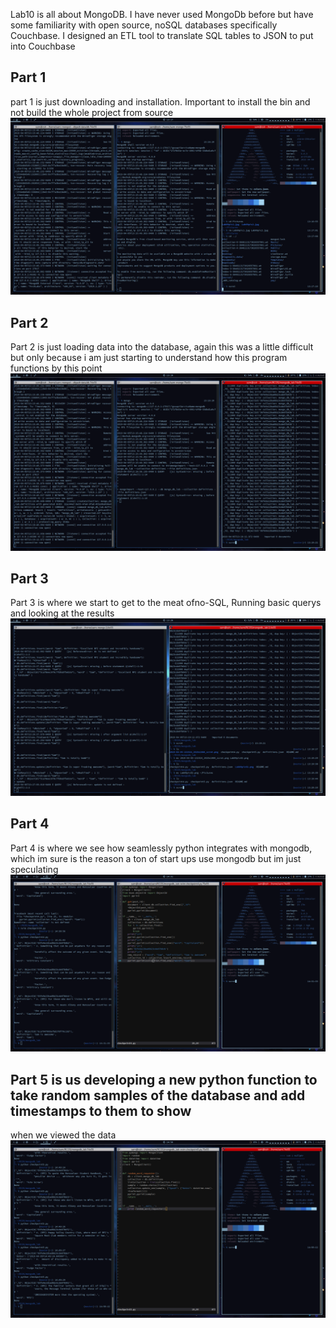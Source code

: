 Lab10 is all about MongoDB. I have never used MongoDb before but have some familiarity with open source, noSQL databases
specifically Couchbase. I designed an ETL tool to translate SQL tables to JSON to put into Couchbase

## Part 1
part 1 is just downloading and installation. Important to install the bin and not build the whole project from source
![part1](https://github.com/sringram96/RCOS/blob/master/Labs/Lab10/Lab09pic01.jpg)

## Part 2
Part 2 is just loading data into the database, again this was a little difficult but only because i am just starting to
understand how this program functions by this point
![part2](https://github.com/sringram96/RCOS/blob/master/Labs/Lab10/Lab09pic02.png)

## Part 3
Part 3 is where we start to get to the meat ofno-SQL, Running basic querys and looking at the results
![part3](https://github.com/sringram96/RCOS/blob/master/Labs/Lab10/lab09pic03.png)

## Part 4
Part 4 is where we see how seamlessly python integrates with mongodb, which im sure is the reason a ton of 
start ups use mongodb but im just speculating
![part4](https://github.com/sringram96/RCOS/blob/master/Labs/Lab10/Lab09pic04.png)

## Part 5 is us developing a new python function to take random samples of the database and add timestamps to them to show
when we viewed the data
![part5](https://github.com/sringram96/RCOS/blob/master/Labs/Lab10/Lab09pic05.png)

